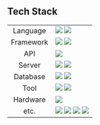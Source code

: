 ## Tech Stack
<div>
    <table>
        <tr>
            <td colspan="2" align="center">
                Language
            </td>
            <td colspan="4">
                <img src="https://img.shields.io/badge/java-007396?style=for-the-badge&logo=openjdk&logoColor=white">
                <img src="https://img.shields.io/badge/Python-3776AB?style=for-the-badge&logo=Python&logoColor=white">
            </td>
        </tr>
        <tr>
            <td colspan="2" align="center">
                Framework
            </td>
            <td colspan="4">
                <img src="https://img.shields.io/badge/Spring-6DB33F?style=flat-square&logo=Spring&logoColor=white"/>
                <img src="https://img.shields.io/badge/Spring Boot-6DB33F?style=for-the-badge&logo=springboot&logoColor=white">
            </td>
        </tr>
        <tr>
            <td colspan="2" align="center">
                API
            </td>
            <td colspan="4">
                <img src="https://img.shields.io/badge/OpenWeather Open API-0054A3?style=for-the-badge&logo=nginx&logoColor=white"> 
            </td>
        </tr>
        <tr>
            <td colspan="2" align="center">
                Server
            </td>
            <td colspan="4">
                <img src="https://img.shields.io/badge/amazon ec2-FF9900?style=for-the-badge&logo=amazonec2&logoColor=white"> 
                <img src="https://img.shields.io/badge/Firebase-BF0000?style=for-the-badge&logo=firebase&logoColor=white"/>
            </td>
        </tr>
        <tr>
            <td colspan="2" align="center">
                Database
            </td>
            <td colspan="4">
                <img src="https://img.shields.io/badge/Amazon RDS-527FFF?style=for-the-badge&logo=Amazon RDS&logoColor=white">
                <img src="https://img.shields.io/badge/MySQL-4479A1?style=for-the-badge&logo=MySQL&logoColor=white">
            </td>
        </tr>
        <tr>
            <td colspan="2" align="center">
                Tool
            </td>
            <td colspan="4">
                <img src="https://img.shields.io/badge/IntelliJ IDEA-000000?style=for-the-badge&logo=intellijidea&logoColor=white">
                <img src="https://img.shields.io/badge/Android Studio-6DB33F?style=for-the-badge&logo=Android Studio&logoColor=white"/>
            </td>
        </tr>
        <tr>
          <td colspan="2" align="center">
                Hardware
            </td>
            <td colspan="4">
                <img src="https://img.shields.io/badge/Raspberry_Pi-C51A4A?style=for-the-badge&logo=Raspberry-Pi&logoColor=white"> 
            </td>
        </tr>
        <tr>
            <td colspan="2" align="center">
                etc.
            </td>
            <td colspan="4">
                <img src="https://img.shields.io/badge/GitHub-000000?style=for-the-badge&logo=GitHub&logoColor=white"/>
                <img src="https://img.shields.io/badge/Notion-000000?style=for-the-badge&logo=Notion&logoColor=white">
                <img src="https://img.shields.io/badge/FileZilla-BF0000?style=for-the-badge&logo=FileZilla&logoColor=white">
                <img src="https://img.shields.io/badge/postman-FF6C37?style=for-the-badge&logo=postman&logoColor=white">
            </td>
        </tr>
    </table>
</div>

<br>
